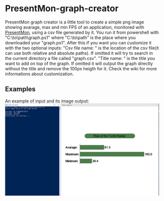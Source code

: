 # PresentMon-graph-creator
PresentMon graph creator is a little tool to create a simple png image showing avarage, max and min FPS of an application, monitored with [PresentMon](https://github.com/GameTechDev/PresentMon), using a csv file generated by it.
You run it from powershell with "C:\to\path\graph.ps1" where "C:\to\path\" is the place where you downloaded your "graph.ps1". After this if you want you can customize it with the two optional inputs:
"Csv file name: " is the location of the csv file(it can use both relative and absolute paths). If omitted it will try to search in the current directory a file called "graph.csv".
"Title name: " is the title you want to add on top of the graph. If omitted it will output the graph directly without the title and remove the 100px heigth for it.
Check the wiki for more informations about customization.
## Examples
An example of input and its image output:
![Image of input-output](examples/input-output-example.png)
